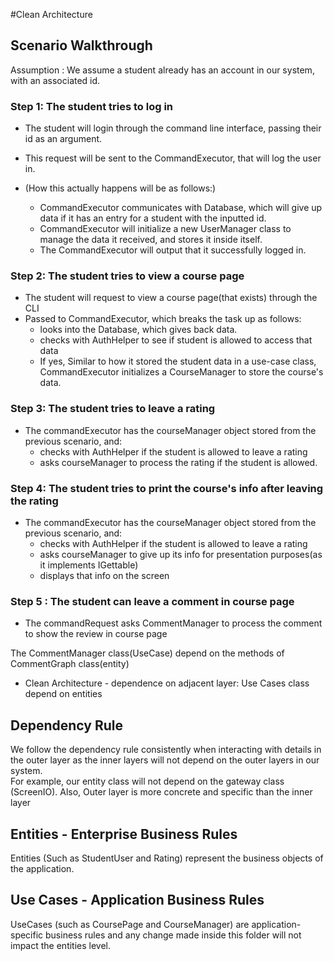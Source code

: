 #Clean Architecture

## Scenario Walkthrough 

Assumption : We assume a student already has an account in our system, with an associated id. 

### Step 1: The student tries to log in  
- The student will login through the command line interface, passing their id as an argument.
- This request will be sent to the CommandExecutor, that will log the user in.

- (How this actually happens will be as follows:)
  - CommandExecutor communicates with Database, which will give up data if it has an entry for a student with the inputted id.
  - CommandExecutor will initialize a new UserManager class to manage the data it received, and stores it inside itself.
  - The CommandExecutor will output that it successfully logged in.
  
### Step 2: The student tries to view a course page 
- The student will request to view a course page(that exists) through the CLI
- Passed to CommandExecutor, which breaks the task up as follows:
  - looks into the Database, which gives back data.
  - checks with AuthHelper to see if student is allowed to access that data
  - If yes, Similar to how it stored the student data in a use-case class, CommandExecutor initializes a CourseManager to store the course's data.
  
### Step 3: The student tries to leave a rating
- The commandExecutor has the courseManager object stored from the previous scenario, and:
  - checks with AuthHelper if the student is allowed to leave a rating
  - asks courseManager to process the rating if the student is allowed.
  
### Step 4: The student tries to print the course's info after leaving the rating
- The commandExecutor has the courseManager object stored from the previous scenario, and:
  - checks with AuthHelper if the student is allowed to leave a rating
  - asks courseManager to give up its info for presentation purposes(as it implements IGettable)
  - displays that info on the screen

### Step 5 : The student can leave a comment in course page
- The commandRequest asks CommentManager to process the comment to show the review in course page

The CommentManager class(UseCase) depend on the methods of CommentGraph class(entity) 
- Clean Architecture - dependence on adjacent layer: Use Cases class depend on entities 

  

## Dependency Rule
We follow the dependency rule consistently when interacting with details in the outer layer as the inner layers will not depend on the outer layers in our system.  
For example, our entity class will not depend on the gateway class (ScreenIO). Also, Outer layer is more concrete and specific than the inner layer

## Entities - Enterprise Business Rules
Entities (Such as StudentUser and Rating) represent the business objects of the application.


## Use Cases - Application Business Rules 
UseCases (such as CoursePage and CourseManager) are application-specific business rules and any change made inside this folder will not impact the entities level.



